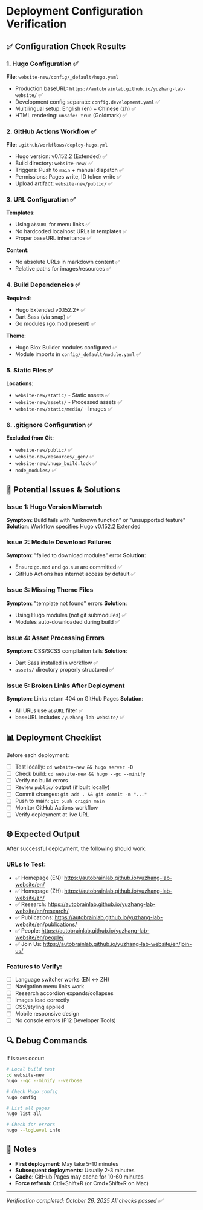 # Deployment Configuration Verification

## ✅ Configuration Check Results

### 1. Hugo Configuration ✅

**File**: `website-new/config/_default/hugo.yaml`
- Production baseURL: `https://autobrainlab.github.io/yuzhang-lab-website/` ✅
- Development config separate: `config.development.yaml` ✅
- Multilingual setup: English (en) + Chinese (zh) ✅
- HTML rendering: `unsafe: true` (Goldmark) ✅

### 2. GitHub Actions Workflow ✅

**File**: `.github/workflows/deploy-hugo.yml`
- Hugo version: v0.152.2 (Extended) ✅
- Build directory: `website-new/` ✅
- Triggers: Push to `main` + manual dispatch ✅
- Permissions: Pages write, ID token write ✅
- Upload artifact: `website-new/public/` ✅

### 3. URL Configuration ✅

**Templates**:
- Using `absURL` for menu links ✅
- No hardcoded localhost URLs in templates ✅
- Proper baseURL inheritance ✅

**Content**:
- No absolute URLs in markdown content ✅
- Relative paths for images/resources ✅

### 4. Build Dependencies ✅

**Required**:
- Hugo Extended v0.152.2+ ✅
- Dart Sass (via snap) ✅
- Go modules (go.mod present) ✅

**Theme**:
- Hugo Blox Builder modules configured ✅
- Module imports in `config/_default/module.yaml` ✅

### 5. Static Files ✅

**Locations**:
- `website-new/static/` - Static assets ✅
- `website-new/assets/` - Processed assets ✅
- `website-new/static/media/` - Images ✅

### 6. .gitignore Configuration ✅

**Excluded from Git**:
- `website-new/public/` ✅
- `website-new/resources/_gen/` ✅
- `website-new/.hugo_build.lock` ✅
- `node_modules/` ✅

## 🔧 Potential Issues & Solutions

### Issue 1: Hugo Version Mismatch
**Symptom**: Build fails with "unknown function" or "unsupported feature"
**Solution**: Workflow specifies Hugo v0.152.2 Extended

### Issue 2: Module Download Failures
**Symptom**: "failed to download modules" error
**Solution**: 
- Ensure `go.mod` and `go.sum` are committed ✅
- GitHub Actions has internet access by default ✅

### Issue 3: Missing Theme Files
**Symptom**: "template not found" errors
**Solution**:
- Using Hugo modules (not git submodules) ✅
- Modules auto-downloaded during build ✅

### Issue 4: Asset Processing Errors
**Symptom**: CSS/SCSS compilation fails
**Solution**:
- Dart Sass installed in workflow ✅
- `assets/` directory properly structured ✅

### Issue 5: Broken Links After Deployment
**Symptom**: Links return 404 on GitHub Pages
**Solution**:
- All URLs use `absURL` filter ✅
- baseURL includes `/yuzhang-lab-website/` ✅

## 📊 Deployment Checklist

Before each deployment:

- [ ] Test locally: `cd website-new && hugo server -D`
- [ ] Check build: `cd website-new && hugo --gc --minify`
- [ ] Verify no build errors
- [ ] Review `public/` output (if built locally)
- [ ] Commit changes: `git add . && git commit -m "..."`
- [ ] Push to main: `git push origin main`
- [ ] Monitor GitHub Actions workflow
- [ ] Verify deployment at live URL

## 🌐 Expected Output

After successful deployment, the following should work:

### URLs to Test:
- ✅ Homepage (EN): https://autobrainlab.github.io/yuzhang-lab-website/en/
- ✅ Homepage (ZH): https://autobrainlab.github.io/yuzhang-lab-website/zh/
- ✅ Research: https://autobrainlab.github.io/yuzhang-lab-website/en/research/
- ✅ Publications: https://autobrainlab.github.io/yuzhang-lab-website/en/publications/
- ✅ People: https://autobrainlab.github.io/yuzhang-lab-website/en/people/
- ✅ Join Us: https://autobrainlab.github.io/yuzhang-lab-website/en/join-us/

### Features to Verify:
- [ ] Language switcher works (EN ↔ ZH)
- [ ] Navigation menu links work
- [ ] Research accordion expands/collapses
- [ ] Images load correctly
- [ ] CSS/styling applied
- [ ] Mobile responsive design
- [ ] No console errors (F12 Developer Tools)

## 🔍 Debug Commands

If issues occur:

```bash
# Local build test
cd website-new
hugo --gc --minify --verbose

# Check Hugo config
hugo config

# List all pages
hugo list all

# Check for errors
hugo --logLevel info
```

## 📝 Notes

- **First deployment**: May take 5-10 minutes
- **Subsequent deployments**: Usually 2-3 minutes
- **Cache**: GitHub Pages may cache for 10-60 minutes
- **Force refresh**: Ctrl+Shift+R (or Cmd+Shift+R on Mac)

---

*Verification completed: October 26, 2025*
*All checks passed ✅*
